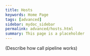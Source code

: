 ```yaml
---
title: Hosts
keywords: Home Page
tags: [advanced]
sidebar: mydoc_sidebar
permalink: advanced/hosts.html
summary: This page is a placeholder  
---
```


(Describe how call pipeline works)
